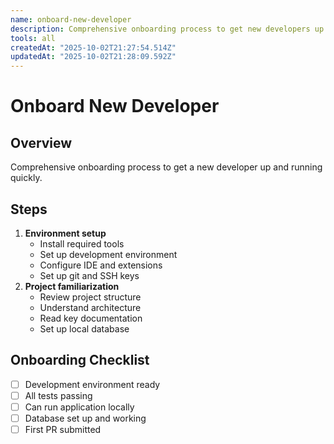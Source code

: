 ```yaml
---
name: onboard-new-developer
description: Comprehensive onboarding process to get new developers up and running quickly
tools: all
createdAt: "2025-10-02T21:27:54.514Z"
updatedAt: "2025-10-02T21:28:09.592Z"
---
```


# Onboard New Developer

## Overview

Comprehensive onboarding process to get a new developer up and running quickly.

## Steps

1. **Environment setup**
    - Install required tools
    - Set up development environment
    - Configure IDE and extensions
    - Set up git and SSH keys
2. **Project familiarization**
    - Review project structure
    - Understand architecture
    - Read key documentation
    - Set up local database

## Onboarding Checklist

- [ ] Development environment ready
- [ ] All tests passing
- [ ] Can run application locally
- [ ] Database set up and working
- [ ] First PR submitted
